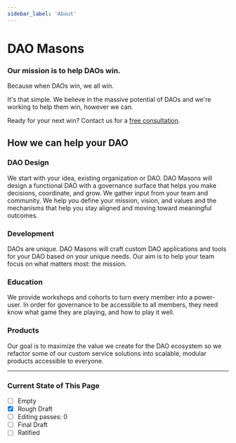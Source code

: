 ```yaml
---
sidebar_label: 'About'
---
```


# DAO Masons

### Our mission is to help DAOs win.

Because when DAOs win, we all win.

It's that simple. We believe in the massive potential of DAOs and we're working to help them win, however we can.

Ready for your next win? Contact us for a [free consultation](https://buvld99oreh.typeform.com/to/QAzLnvZJ).

## How we can help your DAO

### DAO Design

We start with your idea, existing organization or DAO. DAO Masons will design a functional DAO with a governance surface that helps you make decisions, coordinate, and grow. We gather input from your team and community. We help you define your mission, vision, and values and the mechanisms that help you stay aligned and moving toward meaningful outcomes.

### Development

DAOs are unique. DAO Masons will craft custom DAO applications and tools for your DAO based on your unique needs. Our aim is to help your team focus on what matters most: the mission.

### Education

We provide workshops and cohorts to turn every member into a power-user. In order for governance to be accessible to all members, they need know what game they are playing, and how to play it well.

### Products

Our goal is to maximize the value we create for the DAO ecosystem so we refactor some of our custom service solutions into scalable, modular products accessible to everyone.

---

### Current State of This Page

- [ ] Empty
- [x] Rough Draft
- [ ] Editing passes: 0
- [ ] Final Draft
- [ ] Ratified

<!--

TODO: ### DAO Operations

 ### Why Now?

It falls on us to challenge old assumptions and become new engineers of human coordination systems. We do this for ourselves, our families, communities and the greater society. We do this by pursuing mastery over the fundamental mechanics of the new basic unit of human coordination: The DAO.

As happened in the middle ages, our current world order is crumbling. Our leaders and the systems they energize – once relied upon as incorruptible bastions of truth, honor, service and authority – have become corrupted and are no longer trustworthy as a whole. What was originally designed to serve the people and provide each with resources and opportunity, has been bent over time to serve more siloed agendas.

The source, causes and nature of this corruption are beyond the scope of this document. The corruption itself is apparent and assumed. Our purpose is to provide a counterbalance to this corruption.

If you continue reading and find yourself aligned with the mission of the DAO Masons, we look forward to hearing your views, opinions and reasoned conclusions on this worthy topic. -->
